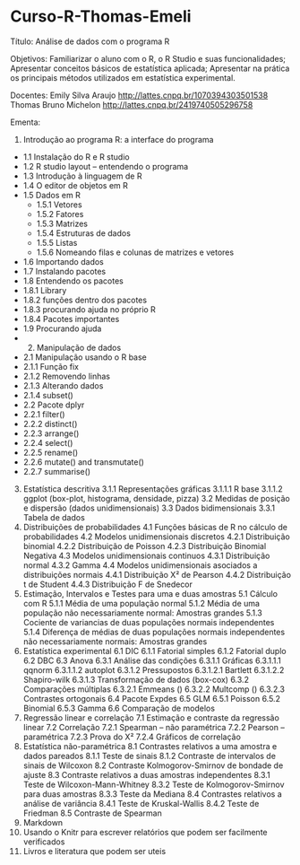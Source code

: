 # Curso-R-Thomas-Emeli

Título:
Análise de dados com o programa R

Objetivos:
Familiarizar o aluno com o R, o R Studio e suas funcionalidades;
Apresentar conceitos básicos de estatística aplicada;
Apresentar na prática os principais métodos utilizados em estatística experimental.

Docentes:
Emily Silva Araujo
http://lattes.cnpq.br/1070394303501538
Thomas Bruno Michelon 
http://lattes.cnpq.br/2419740505296758

Ementa:
  1. Introdução ao programa R: a interface do programa
  - 1.1	Instalação do R e R studio
  - 1.2	R studio layout – entendendo o programa
  - 1.3	Introdução à linguagem de R
  - 1.4	O editor de objetos em R
  - 1.5	Dados em R
    - 1.5.1	Vetores
    - 1.5.2	Fatores
    - 1.5.3	Matrizes
    - 1.5.4	Estruturas de dados
    - 1.5.5	Listas
    - 1.5.6	Nomeando filas e colunas de matrizes e vetores
  - 1.6	Importando dados
  - 1.7	Instalando pacotes
  - 1.8	Entendendo os pacotes
  - 1.8.1	Library
  - 1.8.2	funções dentro dos pacotes
  - 1.8.3	procurando ajuda no próprio R
  - 1.8.4	Pacotes importantes
  - 1.9	Procurando ajuda
- 2.	Manipulação de dados
 - 2.1	Manipulação usando o R base
  - 2.1.1	Função fix
  - 2.1.2	Removendo linhas
  - 2.1.3	Alterando dados
  - 2.1.4	subset()
 - 2.2	Pacote dplyr
  - 2.2.1	filter()
  - 2.2.2	distinct()
  - 2.2.3	arrange()
  - 2.2.4	select()
  - 2.2.5	rename()
  - 2.2.6	mutate() and transmutate()
  - 2.2.7	summarise()
3.	Estatística descritiva
3.1.1	Representações gráficas
3.1.1.1	R base
3.1.1.2	ggplot (box-plot, histograma, densidade, pizza)
3.2	Medidas de posição e dispersão (dados unidimensionais)
3.3	Dados bidimensionais
3.3.1	Tabela de dados
4.	Distribuições de probabilidades
4.1	Funções básicas de R no cálculo de probabilidades
4.2	Modelos unidimensionais discretos
4.2.1	Distribuição binomial
4.2.2	Distribuição de Poisson
4.2.3	Distribuição Binomial Negativa
4.3	Modelos unidimensionais continuos
4.3.1	Distribuição normal
4.3.2	Gamma
4.4	Modelos unidimensionais asociados a distribuições normais
4.4.1	Distribuição X² de Pearson
4.4.2	Distribuição t de Student
4.4.3	Distribuição F de Snedecor
5.	Estimação, Intervalos e Testes para uma e duas amostras
5.1	Cálculo com R
5.1.1	Média de uma população normal
5.1.2	Média de uma população não necessariamente normal: Amostras grandes
5.1.3	Cociente de variancias de duas populações normais independentes 
5.1.4	Diferença de médias de duas populações normais independentes não necessariamente normais: Amostras grandes
6.	Estatística experimental
6.1	DIC
6.1.1	Fatorial simples
6.1.2	Fatorial duplo
6.2	DBC
6.3	Anova
6.3.1	Análise das condições
6.3.1.1	Gráficas 
6.3.1.1.1	qqnorm
6.3.1.1.2	autoplot
6.3.1.2	Pressupostos
6.3.1.2.1	Bartlett
6.3.1.2.2	Shapiro-wilk
6.3.1.3	Transformação de dados (box-cox)
6.3.2	Comparações múltiplas
6.3.2.1	Emmeans ()
6.3.2.2	Multcomp ()
6.3.2.3	Contrastes ortogonais
6.4	Pacote Expdes
6.5	GLM
6.5.1	Poisson
6.5.2	Binomial
6.5.3	Gamma
6.6	Comparação de modelos
7.	Regressão linear e correlação
7.1	Estimação e contraste da regressão linear
7.2	Correlação
7.2.1	Spearman – não paramétrica
7.2.2	Pearson – paramétrica
7.2.3	Prova do X²
7.2.4	Gráficos de correlação
8.	Estatística não-paramétrica
8.1	Contrastes relativos a uma amostra e dados pareados
8.1.1	Teste de sinais
8.1.2	Contraste de intervalos de sinais de Wilcoxon
8.2	Contraste Kolmogorov-Smirnov de bondade de ajuste
8.3	Contraste relativos a duas amostras independentes
8.3.1	Teste de Wilcoxon-Mann-Whitney
8.3.2	Teste de Kolmogorov-Smirnov para duas amostras
8.3.3	Teste da Mediana
8.4	Contrastes relativos a análise de variância
8.4.1	Teste de Kruskal-Wallis
8.4.2	Teste de Friedman
8.5	Contraste de Spearman
9.	Markdown
10.	Usando o Knitr para escrever relatórios que podem ser facilmente verificados
11.	Livros e literatura que podem ser uteis
